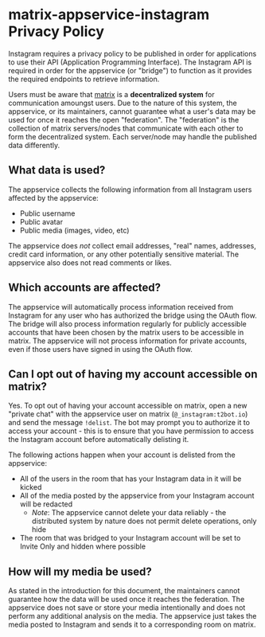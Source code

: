 # matrix-appservice-instagram Privacy Policy

Instagram requires a privacy policy to be published in order for applications to use their API (Application Programming Interface). The Instagram API is required in order for the appservice (or "bridge") to function as it provides the required endpoints to retrieve information.

Users must be aware that [matrix](https://matrix.org) is a **decentralized system** for communication amoungst users. Due to the nature of this system, the appservice, or its maintainers, cannot guarantee what a user's data may be used for once it reaches the open "federation". The "federation" is the collection of matrix servers/nodes that communicate with each other to form the decentralized system. Each server/node may handle the published data differently.

## What data is used?

The appservice collects the following information from all Instagram users affected by the appservice:
* Public username
* Public avatar
* Public media (images, video, etc)

The appservice does *not* collect email addresses, "real" names, addresses, credit card information, or any other potentially sensitive material. The appservice also does not read comments or likes.

## Which accounts are affected?

The appservice will automatically process information received from Instagram for any user who has authorized the bridge using the OAuth flow. The bridge will also process information regularly for publicly accessible accounts that have been chosen by the matrix users to be accessible in matrix. The appservice will not process information for private accounts, even if those users have signed in using the OAuth flow.

## Can I opt out of having my account accessible on matrix?

Yes. To opt out of having your account accessible on matrix, open a new "private chat" with the appservice user on matrix (`@_instagram:t2bot.io`) and send the message `!delist`. The bot may prompt you to authorize it to access your account - this is to ensure that you have permission to access the Instagram account before automatically delisting it. 

The following actions happen when your account is delisted from the appservice:
* All of the users in the room that has your Instagram data in it will be kicked
* All of the media posted by the appservice from your Instagram account will be redacted
  * *Note*: The appservice cannot delete your data reliably - the distributed system by nature does not permit delete operations, only hide
* The room that was bridged to your Instagram account will be set to Invite Only and hidden where possible

## How will my media be used?

As stated in the introduction for this document, the maintainers cannot guarantee how the data will be used once it reaches the federation. The appservice does not save or store your media intentionally and does not perform any additional analysis on the media. The appservice just takes the media posted to Instagram and sends it to a corresponding room on matrix.